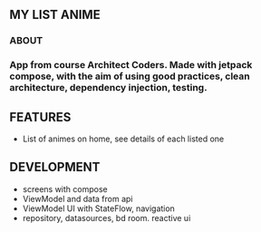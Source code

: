 ## __MY LIST ANIME__

### __ABOUT__

### App from course Architect Coders. Made with jetpack compose, with the aim of using good practices, clean architecture, dependency injection, testing.

## __FEATURES__

* List of animes on home, see details of each listed one

## __DEVELOPMENT__

* screens with compose
* ViewModel and data from api
* ViewModel UI with StateFlow, navigation
* repository, datasources, bd room. reactive ui